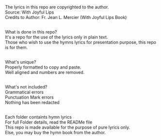 The lyrics in this repo are copyrighted to the author. <br>
Source: With Joyful Lips <br>
Credits to Author: Fr. Jean L. Mercier (With Joyful Lips Book) <br><br>

What is done in this repo?<br>
It's a repo for the use of the lyrics only in plain text. <br>
Those who wish to use the hymns lyrics for presentation purpose, this repo is for them.<br><br>

What's unique?<br>
Properly formatted to copy and paste.<br>
Well aligned and numbers are removed.<br><br>

What's not included?<br>
Grammatical errors<br>
Punctuation Mark errors<br>
Nothing has been redacted<br><br>

Each folder containts hymn lyrics<br>
For full Folder details, read the READMe file<br> 
This repo is made available for the purpose of pure lyrics only.<br>
Else, you may buy the hymn book from the author.
